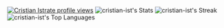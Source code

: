 [![Cristian Istrate profile views](https://u8views.com/api/v1/github/profiles/173792270/views/day-week-month-total-count.svg)](https://u8views.com/github/cristian-ist)
![cristian-ist's Stats](https://github-readme-stats.vercel.app/api?username=cristian-ist&theme=tokyonight&show_icons=true&hide_border=true&count_private=true)
![cristian-ist's Streak](https://github-readme-streak-stats.herokuapp.com/?user=cristian-ist&theme=tokyonight&hide_border=true)
![cristian-ist's Top Languages](https://github-readme-stats.vercel.app/api/top-langs/?username=cristian-ist&theme=tokyonight&show_icons=true&hide_border=true&layout=compact)
